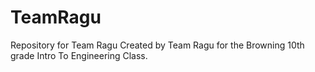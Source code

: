 # TeamRagu
Repository for Team Ragu
Created by Team Ragu for the Browning 10th grade Intro To Engineering Class.
